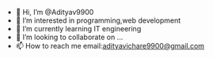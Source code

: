 - 👋 Hi, I’m @Adityav9900
- 👀 I’m interested in programming,web development
- 🌱 I’m currently learning IT engineering
- 💞️ I’m looking to collaborate on ...
- 📫 How to reach me 
    email:adityavichare9900@gmail.com

<!---
Adityav9900/Adityav9900 is a ✨ special ✨ repository because its `README.md` (this file) appears on your GitHub profile.
You can click the Preview link to take a look at your changes.
--->

